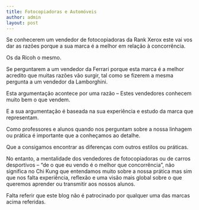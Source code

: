 ```yaml
---
title: Fotocopiadoras e Automóveis
author: admin
layout: post
---
```

Se conhecerem um vendedor de fotocopiadoras da Rank Xerox este vai vos dar as razões porque a sua marca é a melhor em relação à concorrência.

Os da Ricoh o mesmo.

Se perguntarem a um vendedor da Ferrari porque esta marca é a melhor acredito que muitas razões vão surgir, tal como se fizerem a mesma pergunta a um vendedor da Lamborghini.

Esta argumentação acontece por uma razão &#8211; Estes vendedores conhecem muito bem o que vendem.

E a sua argumentação é baseada na sua experiência e estudo da marca que representam.

Como professores e alunos quando nos perguntam sobre a nossa linhagem ou prática é importante que a conheçamos ao detalhe.

Que a consigamos encontrar as diferenças com outros estilos ou práticas.

No entanto, a mentalidade dos vendedores de fotocopiadoras ou de carros desportivos &#8211; &#8220;de o que eu vendo é o melhor que concorrência&#8221;, não significa no Chi Kung que entendamos muito sobre a nossa prática mas sim que nos falta experiência, reflexão e uma visão mais global sobre o que queremos aprender ou transmitir aos nossos alunos.

Falta referir que este blog não é patrocinado por qualquer uma das marcas acima referidas.